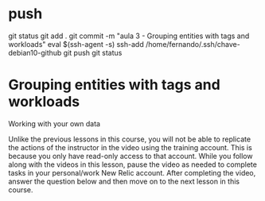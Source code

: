 
# ###################################################################################################################### 
# ###################################################################################################################### 
# ###################################################################################################################### 
#  push

git status
git add .
git commit -m "aula 3 - Grouping entities with tags and workloads"
eval $(ssh-agent -s)
ssh-add /home/fernando/.ssh/chave-debian10-github
git push
git status



# ###################################################################################################################### 
# ###################################################################################################################### 
# ###################################################################################################################### 
# Grouping entities with tags and workloads

Working with your own data

Unlike the previous lessons in this course, you will not be able to replicate the actions of the instructor in the video using the training account. This is because you only have read-only access to that account. While you follow along with the videos in this lesson, pause the video as needed to complete tasks in your personal/work New Relic account. After completing the video, answer the question below and then move on to the next lesson in this course.